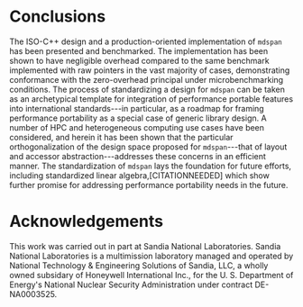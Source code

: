 
Conclusions
===========

The ISO-C++ design and a production-oriented implementation of `mdspan` has been presented and benchmarked.
The implementation has been shown to have negligible overhead compared to the same benchmark implemented with raw pointers in the vast majority of cases, demonstrating conformance with the zero-overhead principal under microbenchmarking conditions.
The process of standardizing a design for `mdspan` can be taken as an archetypical template for integration of performance portable features into international standards---in particular, as a roadmap for framing performance portability as a special case of generic library design.
A number of HPC and heterogeneous computing use cases have been considered, and herein it has been shown that the particular orthogonalization of the design space proposed for `mdspan`---that of layout and accessor abstraction---addresses these concerns in an efficient manner.
The standardization of `mdspan` lays the foundation for future efforts, including standardized linear algebra,[CITATIONNEEDED] which show further promise for addressing performance portability needs in the future.

Acknowledgements
================

This work was carried out in part at Sandia National Laboratories.
Sandia National Laboratories is a multimission laboratory managed and operated by National Technology & Engineering Solutions of Sandia, LLC, a wholly owned subsidary of Honeywell International Inc., for the U. S. Department of Energy's National Nuclear Security Administration under contract DE-NA0003525.

